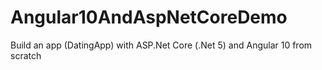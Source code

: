 # Angular10AndAspNetCoreDemo
Build an app (DatingApp) with ASP.Net Core (.Net 5) and Angular 10 from scratch
